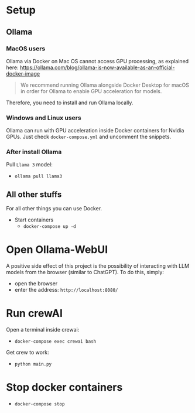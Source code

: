 # Setup

## Ollama
### MacOS users
Ollama via Docker on Mac OS cannot access GPU processing, as explained here: https://ollama.com/blog/ollama-is-now-available-as-an-official-docker-image

> We recommend running Ollama alongside Docker Desktop for macOS in order for Ollama to enable GPU acceleration for models.

Therefore, you need to install and run Ollama locally.

### Windows and Linux users
Ollama can run with GPU acceleration inside Docker containers for Nvidia GPUs.
Just check `docker-compose.yml` and uncomment the snippets.

### After install Ollama
Pull `Llama 3` model:
- `ollama pull llama3`


## All other stuffs 
For all other things you can use Docker.

- Start containers
    - `docker-compose up -d`

# Open Ollama-WebUI
A positive side effect of this project is the possibility of interacting with LLM models from the browser (similar to ChatGPT). To do this, simply:

- open the browser
- enter the address: `http://localhost:8080/`

# Run crewAI 
Open a terminal inside crewai:
- `docker-compose exec crewai bash`

Get crew to work:
- `python main.py`

# Stop docker containers
- `docker-compose stop`